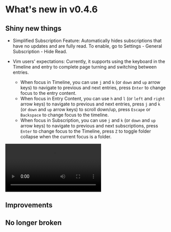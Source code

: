 # What's new in v0.4.6

## Shiny new things

- Simplified Subscription Feature: Automatically hides subscriptions that have no updates and are fully read. To enable, go to Settings - General Subscription - Hide Read.
- Vim users' expectations: Currently, it supports using the keyboard in the Timeline and entry to complete page turning and switching between entries.

  - When focus in Timeline, you can use `j` and `k` (or `down` and `up` arrow keys) to navigate to previous and next entries, press `Enter` to change focus to the entry content.
  - When focus in Entry Content, you can use `h` and `l` (or `left` and `right` arrow keys) to navigate to previous and next entries, press `j` and `k` (or `down` and `up` arrow keys) to scroll down/up, press `Escape` or `Backspace` to change focus to the timeline.
  - When focus in Subscription, you can use `j` and `k` (or `down` and `up` arrow keys) to navigate to previous and next subscriptions, press `Enter` to change focus to the Timeline, press `Z` to toggle folder collapse when the current focus is a folder.

![Vim-like navigation](https://github.com/RSSNext/assets/raw/refs/heads/main/vim-navigation.mp4?ratio=1.833)

## Improvements

## No longer broken
